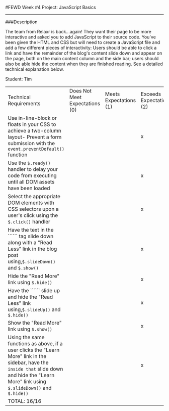 #FEWD Week #4 Project: JavaScript Basics

---


###Description


The team from Relaxr is back...again! They want their page to be more interactive and asked you to add JavaScript to their source code. You've been given the HTML and CSS but will need to create a JavaScript file and add a few different pieces of interactivity:  Users should be able to click a link and have the remainder of the blog's content slide down and appear on the page, both on the main content column and the side bar; users should also be able hide the content when they are finished reading. See a detailed technical explanation below.

Student: Tim


|                                                                                                                                                                                                                     |                                |                        |                          |
|---------------------------------------------------------------------------------------------------------------------------------------------------------------------------------------------------------------------|--------------------------------|------------------------|--------------------------|
| Technical Requirements                                                                                                                                                                                              | Does Not Meet Expectations (0) | Meets Expectations (1) | Exceeds Expectations (2) |
| Use in-line-block or floats in your CSS to achieve a two-column layout- Prevent a form submission with the ```event.preventDefault()``` function                                                                    |                                |                        |           x               |
| Use the ```$.ready()``` handler to delay your code from executing until all DOM assets have been loaded                                                                                                             |                                |                        |           x               |
| Select the appropriate DOM elements with CSS selectors upon a user's click using the ```$.click()``` handler                                                                                                        |                                |                        |           x               |
| Have the text in the `````` tag slide down along with a "Read Less" link in the blog post using,```$.slideDown()``` and ```$.show()```                                                                              |                                |                        |           x               |
| Hide the "Read More" link using ```$.hide()```                                                                                                                                                                      |                                |                        |           x               |
| Have the `````` slide up and hide the "Read Less" link using,```$.slideUp()``` and ```$.hide()```                                                                                                                   |                                |                        |           x               |
| Show the "Read More" link using ```$.show()```                                                                                                                                                                      |                                |                        |           x               |
| Using the same functions as above, if a user clicks the "Learn More" link in the sidebar, have the `````` inside that `````` slide down and hide the "Learn More" link using ```$.slideDown()``` and ```$.hide()``` |                                |                        |           x               |
| TOTAL: 16/16                                                                                                                                                                                                    |                                |                        |                          |
